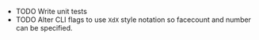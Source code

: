 * TODO Write unit tests
* TODO Alter CLI flags to use `XdX` style notation so facecount and number can be specified.
